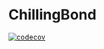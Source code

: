 # ChillingBond
[![codecov](https://codecov.io/gh/ArtemKart/ChillingBond/branch/main/graph/badge.svg)](https://codecov.io/gh/ArtemKart/ChillingBond)
